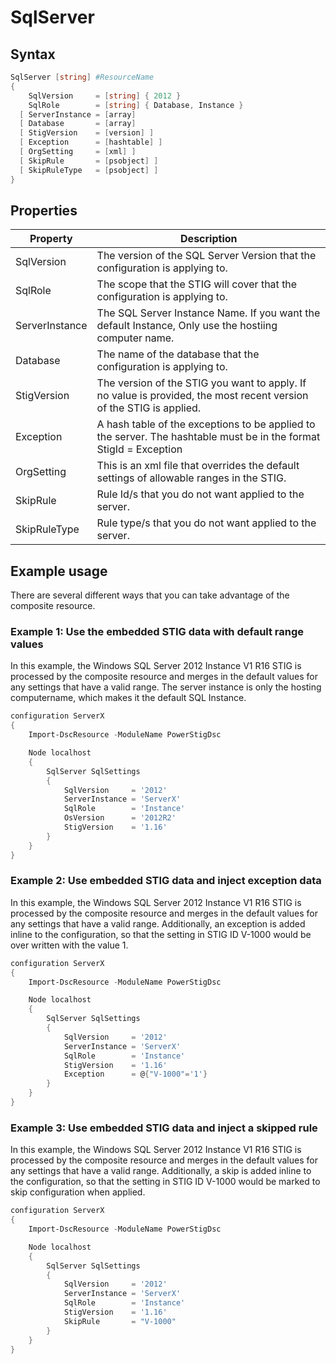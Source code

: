 # SqlServer

## Syntax

```powershell
SqlServer [string] #ResourceName
{
    SqlVersion     = [string] { 2012 }
    SqlRole        = [string] { Database, Instance }
  [ ServerInstance = [array]
  [ Database       = [array]
  [ StigVersion    = [version] ]
  [ Exception      = [hashtable] ]
  [ OrgSetting     = [xml] ]
  [ SkipRule       = [psobject] ]
  [ SkipRuleType   = [psobject] ]
}
```

## Properties

| Property | Description |
| -------- | ----------- |
| SqlVersion     | The version of the SQL Server Version that the configuration is applying to. |
| SqlRole        | The scope that the STIG will cover that the configuration is applying to. |
| ServerInstance | The SQL Server Instance Name. If you want the default Instance, Only use the hostiing computer name. |
| Database       | The name of the database that the configuration is applying to. |
| StigVersion    | The version of the STIG you want to apply. If no value is provided, the most recent version of the STIG is applied. |
| Exception      | A hash table of the exceptions to be applied to the server. The hashtable must be in the format StigId = Exception |
| OrgSetting     | This is an xml file that overrides the default settings of allowable ranges in the STIG. |
| SkipRule       | Rule Id/s that you do not want applied to the server. |
| SkipRuleType   | Rule type/s that you do not want applied to the server. |

## Example usage

There are several different ways that you can take advantage of the composite resource.

### Example 1: Use the embedded STIG data with default range values

In this example, the Windows SQL Server 2012 Instance V1 R16 STIG is processed by the composite resource and merges in the default values for any settings that have a valid range.
The server instance is only the hosting computername, which makes it the default SQL Instance.

```powershell
configuration ServerX
{
    Import-DscResource -ModuleName PowerStigDsc

    Node localhost
    {
        SqlServer SqlSettings
        {
            SqlVersion     = '2012'
            ServerInstance = 'ServerX'
            SqlRole        = 'Instance'
            OsVersion      = '2012R2'
            StigVersion    = '1.16'
        }
    }
}
```

### Example 2: Use embedded STIG data and inject exception data

In this example, the Windows SQL Server 2012 Instance V1 R16 STIG is processed by the composite resource and merges in the default values for any settings that have a valid range.
Additionally, an exception is added inline to the configuration, so that the setting in STIG ID V-1000 would be over written with the value 1.

```powershell
configuration ServerX
{
    Import-DscResource -ModuleName PowerStigDsc

    Node localhost
    {
        SqlServer SqlSettings
        {
            SqlVersion     = '2012'
            ServerInstance = 'ServerX'
            SqlRole        = 'Instance'
            StigVersion    = '1.16'
            Exception      = @{"V-1000"='1'}
        }
    }
}
```

### Example 3: Use embedded STIG data and inject a skipped rule

In this example, the Windows SQL Server 2012 Instance V1 R16 STIG is processed by the composite resource and merges in the default values for any settings that have a valid range.
Additionally, a skip is added inline to the configuration, so that the setting in STIG ID V-1000 would be marked to skip configuration when applied.

```powershell
configuration ServerX
{
    Import-DscResource -ModuleName PowerStigDsc

    Node localhost
    {
        SqlServer SqlSettings
        {
            SqlVersion     = '2012'
            ServerInstance = 'ServerX'
            SqlRole        = 'Instance'
            StigVersion    = '1.16'
            SkipRule       = "V-1000"
        }
    }
}
```
